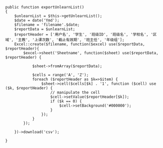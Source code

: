 
    public function exportUnlearnList()
    {
        $unlearnList = $this->getUnlearnList();
        $date = date('Ymd');
        $filename = 'filename'.$date;
        $reportData = $unlearnList;
        $reportHeader = ['用户名', '学生', '班级ID', '班级名', '学校名', '区域', '主教', '上课次数', '截止有效期', '班主任', '年级组'];
        Excel::create($filename, function($excel) use($reportData, $reportHeader){
            $excel->sheet('Sheetname', function($sheet) use($reportData, $reportHeader) {

                $sheet->fromArray($reportData);

                $cells = range('A', 'Z');
                foreach ($reportHeader as $k=>$item) {
                    $sheet->cell($cells[$k] . '1', function ($cell) use ($k, $reportHeader) {
                        // manipulate the cell
                        $cell->setValue($reportHeader[$k]);
                        if ($k == 0) {
                            $cell->setBackground('#000000');
                        }
                    });
                }
            });

        })->download('csv');

    }
